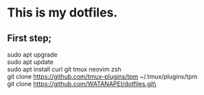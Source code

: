 # This is my dotfiles.
## First step;
sudo apt upgrade\
sudo apt update\
sudo apt install curl git tmux neovim zsh\
git clone https://github.com/tmux-plugins/tpm ~/.tmux/plugins/tpm\
git clone https://github.com/WATANAPEI/dotfiles.git\

